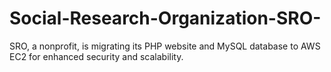 # Social-Research-Organization-SRO-
SRO, a nonprofit, is migrating its PHP website and MySQL database to AWS EC2 for enhanced security and scalability.
